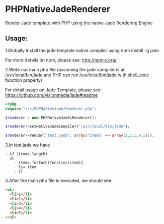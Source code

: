PHPNativeJadeRenderer
=====================
Render Jade template with PHP using the native Jade Rendering Engine

## Usage:
1.Globally Install the jade template native compiler using npm install -g jade 

  For more details on npm, please see: http://npmjs.org/

2.Write our main php file (assuming the jade compiler is at /usr/local/bin/jade and PHP can run /usr/local/bin/jade with shell_exec function properly)

For detail usage on Jade Template, please see: https://github.com/visionmedia/jade#readme

```php
<?php
require "src/PHPNativeJade/Renderer.php";

$renderer = new PHPNativeJade\Renderer();

$renderer->setNativeJadeCompiler("/usr/local/bin/jade");

$renderer->render("test.jade", array('items' => array(1,2,3,4,5)));
```

3.In test.jade we have

```jade
- if (items.length)
  ul
    - items.forEach(function(item){
      li= item
    - })
```

4.After the main php file is executed, we should see:

```html
<ul>
  <li>1</li>
  <li>2</li>
  <li>3</li>
  <li>4</li>
  <li>5</li>
</ul>
```
